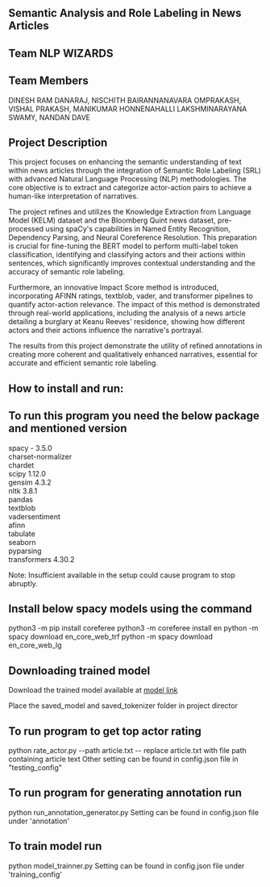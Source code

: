 ## Semantic Analysis and Role Labeling in News Articles
## Team NLP WIZARDS
## Team Members
 DINESH RAM DANARAJ, 
NISCHITH BAIRANNANAVARA OMPRAKASH,
VISHAL PRAKASH,
MANIKUMAR HONNENAHALLI LAKSHMINARAYANA SWAMY,
NANDAN DAVE

## Project Description
This project focuses on enhancing the semantic understanding of text within news articles through the integration of Semantic Role Labeling (SRL) with advanced Natural Language Processing (NLP) methodologies. The core objective is to extract and categorize actor-action pairs to achieve a human-like interpretation of narratives.

The project refines and utilizes the Knowledge Extraction from Language Model (KELM) dataset and the Bloomberg Quint news dataset, pre-processed using spaCy's capabilities in Named Entity Recognition, Dependency Parsing, and Neural Coreference Resolution. This preparation is crucial for fine-tuning the BERT model to perform multi-label token classification, identifying and classifying actors and their actions within sentences, which significantly improves contextual understanding and the accuracy of semantic role labeling.

Furthermore, an innovative Impact Score method is introduced, incorporating AFINN ratings, textblob, vader, and transformer pipelines to quantify actor-action relevance. The impact of this method is demonstrated through real-world applications, including the analysis of a news article detailing a burglary at Keanu Reeves' residence, showing how different actors and their actions influence the narrative's portrayal.

The results from this project demonstrate the utility of refined annotations in creating more coherent and qualitatively enhanced narratives, essential for accurate and efficient semantic role labeling.

## How to install and run:
## To run this program you need the below package and mentioned version

spacy  - 3.5.0\
charset-normalizer\
chardet\
scipy 1.12.0\
gensim  4.3.2\
nltk  3.8.1\
pandas \
textblob\
vadersentiment\
afinn \
tabulate\
seaborn \
pyparsing \
transformers 4.30.2

Note: Insufficient available in the setup could cause program to stop abruptly.

## Install below spacy models using the command
python3 -m pip install coreferee
python3 -m coreferee install en
python -m spacy download en_core_web_trf
python -m spacy download en_core_web_lg

## Downloading trained model
Download the trained model available at [model link](https://uflorida-my.sharepoint.com/:f:/g/personal/nischith_bairann_ufl_edu/EsqGDS7mVVxCmLH0T92WGSYByQEgYjqxdV8HQ4xHD_fTlg?e=1Ug0VR)

Place the saved_model and saved_tokenizer folder in project director

## To run program to get top actor rating 
python rate_actor.py --path article.txt -- replace article.txt with file path containing article text
Other setting can be found in config.json file in  "testing_config"

## To run program for generating annotation run
python run_annotation_generator.py
Setting can be found in config.json file under 'annotation'


## To train model run
python model_trainner.py 
Setting can be found in config.json file under 'training_config'



